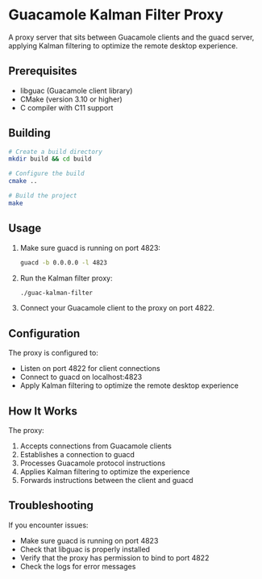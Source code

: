 # Guacamole Kalman Filter Proxy

A proxy server that sits between Guacamole clients and the guacd server, applying Kalman filtering to optimize the remote desktop experience.

## Prerequisites

- libguac (Guacamole client library)
- CMake (version 3.10 or higher)
- C compiler with C11 support

## Building

```bash
# Create a build directory
mkdir build && cd build

# Configure the build
cmake ..

# Build the project
make
```

## Usage

1. Make sure guacd is running on port 4823:
   ```bash
   guacd -b 0.0.0.0 -l 4823
   ```

2. Run the Kalman filter proxy:
   ```bash
   ./guac-kalman-filter
   ```

3. Connect your Guacamole client to the proxy on port 4822.

## Configuration

The proxy is configured to:
- Listen on port 4822 for client connections
- Connect to guacd on localhost:4823
- Apply Kalman filtering to optimize the remote desktop experience

## How It Works

The proxy:
1. Accepts connections from Guacamole clients
2. Establishes a connection to guacd
3. Processes Guacamole protocol instructions
4. Applies Kalman filtering to optimize the experience
5. Forwards instructions between the client and guacd

## Troubleshooting

If you encounter issues:
- Make sure guacd is running on port 4823
- Check that libguac is properly installed
- Verify that the proxy has permission to bind to port 4822
- Check the logs for error messages